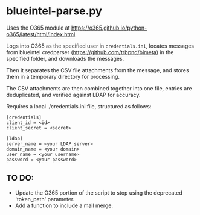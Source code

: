 # blueintel-parse.py

Uses the O365 module at https://o365.github.io/python-o365/latest/html/index.html

Logs into O365 as the specified user in `credentials.ini`, locates messages from blueintel credparser (https://github.com/trbpnd/bimeta) in the specified folder, and downloads the messages. 

Then it separates the CSV file attachments from the message, and stores them in a temporary directory for processing. 

The CSV attachments are then combined together into one file, entries are deduplicated, and verified against LDAP for accuracy.

Requires a local ./credentials.ini file, structured as follows:

```
[credentials]
client_id = <id>
client_secret = <secret>

[ldap]
server_name = <your LDAP server>
domain_name = <your domain>
user_name = <your username>
password = <your password>
```

## TO DO:
- Update the O365 portion of the script to stop using the deprecated 'token_path' parameter.
- Add a function to include a mail merge.
